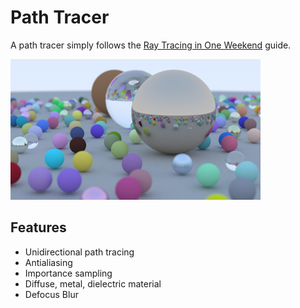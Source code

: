 # Path Tracer
A path tracer simply follows the [Ray Tracing in One Weekend](https://raytracing.github.io/books/RayTracingInOneWeekend.html) guide.

![randomBall](img/randomBall.bmp)

## Features
- Unidirectional path tracing
- Antialiasing
- Importance sampling
- Diffuse, metal, dielectric material
- Defocus Blur
